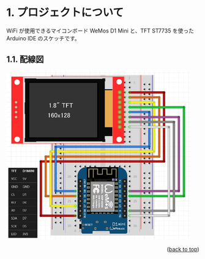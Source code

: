 <a name="readme-top"></a>

<!-- ABOUT THE PROJECT -->

# 1. プロジェクトについて

WiFi が使用できるマイコンボード WeMos D1 Mini と、TFT ST7735 を使った Arduino IDE のスケッチです。

## 1.1. 配線図

<img src="./docs/D1MINI - ST7735.jpg" width="480">

<p align="right">(<a href="#readme-top">back to top</a>)</p>
